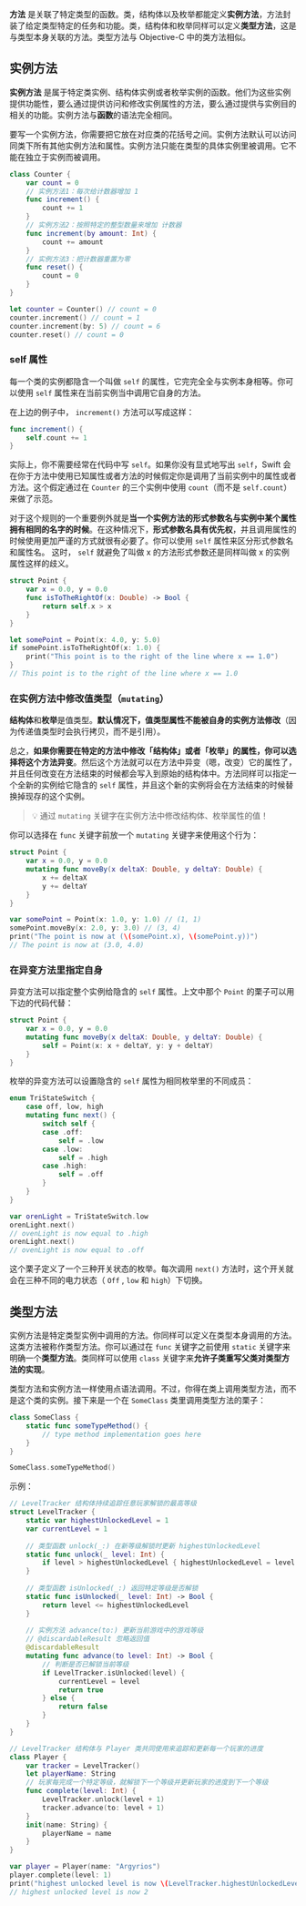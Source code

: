 **方法** 是关联了特定类型的函数。类，结构体以及枚举都能定义**实例方法**，方法封装了给定类型特定的任务和功能。类，结构体和枚举同样可以定义**类型方法**，这是与类型本身关联的方法。类型方法与 Objective-C 中的类方法相似。

## 实例方法

**实例方法** 是属于特定类实例、结构体实例或者枚举实例的函数。他们为这些实例提供功能性，要么通过提供访问和修改实例属性的方法，要么通过提供与实例目的相关的功能。实例方法与**函数**的语法完全相同。

要写一个实例方法，你需要把它放在对应类的花括号之间。实例方法默认可以访问同类下所有其他实例方法和属性。实例方法只能在类型的具体实例里被调用。它不能在独立于实例而被调用。

```swift
class Counter {
    var count = 0
    // 实例方法1：每次给计数器增加 1
    func increment() {
        count += 1
    }
    // 实例方法2：按照特定的整型数量来增加 计数器
    func increment(by amount: Int) {
        count += amount
    }
    // 实例方法3：把计数器重置为零
    func reset() {
        count = 0
    }
}

let counter = Counter() // count = 0
counter.increment() // count = 1
counter.increment(by: 5) // count = 6
counter.reset() // count = 0
```


### self 属性

每一个类的实例都隐含一个叫做 `self` 的属性，它完完全全与实例本身相等。你可以使用 `self` 属性来在当前实例当中调用它自身的方法。

在上边的例子中， `increment()` 方法可以写成这样：

```swift
func increment() {
    self.count += 1
}
```

实际上，你不需要经常在代码中写 `self`。如果你没有显式地写出 `self`，Swift 会在你于方法中使用已知属性或者方法的时候假定你是调用了当前实例中的属性或者方法。这个假定通过在 `Counter` 的三个实例中使用 `count`（而不是 `self.count`）来做了示范。

对于这个规则的一个重要例外就是**当一个实例方法的形式参数名与实例中某个属性拥有相同的名字的时候**。在这种情况下，**形式参数名具有优先权**，并且调用属性的时候使用更加严谨的方式就很有必要了。你可以使用 `self` 属性来区分形式参数名和属性名。
这时， `self` 就避免了叫做 x 的方法形式参数还是同样叫做 x 的实例属性这样的歧义。


```swift
struct Point {
    var x = 0.0, y = 0.0
    func isToTheRightOf(x: Double) -> Bool {
        return self.x > x
    }
}

let somePoint = Point(x: 4.0, y: 5.0)
if somePoint.isToTheRightOf(x: 1.0) {
    print("This point is to the right of the line where x == 1.0")
}
// This point is to the right of the line where x == 1.0
```

### 在实例方法中修改值类型（`mutating`）

**结构体**和**枚举**是值类型。**默认情况下，值类型属性不能被自身的实例方法修改**（因为传递值类型时会执行拷贝，而不是引用）。

总之，**如果你需要在特定的方法中修改「结构体」或者「枚举」的属性，你可以选择将这个方法异变**。然后这个方法就可以在方法中异变（嗯，改变）它的属性了，并且任何改变在方法结束的时候都会写入到原始的结构体中。方法同样可以指定一个全新的实例给它隐含的 `self` 属性，并且这个新的实例将会在方法结束的时候替换掉现存的这个实例。

> 💡 通过 `mutating` 关键字在实例方法中修改结构体、枚举属性的值！

你可以选择在 `func` 关键字前放一个 `mutating` 关键字来使用这个行为：

```swift
struct Point {
    var x = 0.0, y = 0.0
    mutating func moveBy(x deltaX: Double, y deltaY: Double) {
        x += deltaX
        y += deltaY
    }
}

var somePoint = Point(x: 1.0, y: 1.0) // (1, 1)
somePoint.moveBy(x: 2.0, y: 3.0) // (3, 4)
print("The point is now at (\(somePoint.x), \(somePoint.y))")
// The point is now at (3.0, 4.0)
```


### 在异变方法里指定自身

异变方法可以指定整个实例给隐含的 `self` 属性。上文中那个 `Point` 的栗子可以用下边的代码代替：

```swift
struct Point {
    var x = 0.0, y = 0.0
    mutating func moveBy(x deltaX: Double, y deltaY: Double) {
        self = Point(x: x + deltaY, y: y + deltaY)
    }
}
```

枚举的异变方法可以设置隐含的 `self` 属性为相同枚举里的不同成员：

```swift
enum TriStateSwitch {
    case off, low, high
    mutating func next() {
        switch self {
        case .off:
            self = .low
        case .low:
            self = .high
        case .high:
            self = .off
        }
    }
}

var orenLight = TriStateSwitch.low
orenLight.next()
// ovenLight is now equal to .high
orenLight.next()
// ovenLight is now equal to .off
```

这个栗子定义了一个三种开关状态的枚举。每次调用 `next()` 方法时，这个开关就会在三种不同的电力状态（ `Off` , `low` 和 `high`）下切换。


## 类型方法

实例方法是特定类型实例中调用的方法。你同样可以定义在类型本身调用的方法。这类方法被称作类型方法。你可以通过在 `func` 关键字之前使用 `static` 关键字来明确一个**类型方法**。类同样可以使用 `class` 关键字来**允许子类重写父类对类型方法的实现**。

类型方法和实例方法一样使用点语法调用。不过，你得在类上调用类型方法，而不是这个类的实例。接下来是一个在 `SomeClass` 类里调用类型方法的栗子：

```swift
class SomeClass {
    static func someTypeMethod() {
        // type method implementation goes here
    }
}

SomeClass.someTypeMethod()
```

示例：

```swift
// LevelTracker 结构体持续追踪任意玩家解锁的最高等级
struct LevelTracker {
    static var highestUnlockedLevel = 1
    var currentLevel = 1
    
    // 类型函数 unlock(_:) 在新等级解锁时更新 highestUnlockedLevel
    static func unlock(_ level: Int) {
        if level > highestUnlockedLevel { highestUnlockedLevel = level }
    }
    
    // 类型函数 isUnlocked(_:) 返回特定等级是否解锁
    static func isUnlocked(_ level: Int) -> Bool {
        return level <= highestUnlockedLevel
    }
    
    // 实例方法 advance(to:) 更新当前游戏中的游戏等级
    // @discardableResult 忽略返回值
    @discardableResult
    mutating func advance(to level: Int) -> Bool {
        // 判断是否已解锁当前等级
        if LevelTracker.isUnlocked(level) {
            currentLevel = level
            return true
        } else {
            return false
        }
    }
}

// LevelTracker 结构体与 Player 类共同使用来追踪和更新每一个玩家的进度
class Player {
    var tracker = LevelTracker()
    let playerName: String
    // 玩家每完成一个特定等级，就解锁下一个等级并更新玩家的进度到下一个等级
    func complete(level: Int) {
        LevelTracker.unlock(level + 1)
        tracker.advance(to: level + 1)
    }
    init(name: String) {
        playerName = name
    }
}

var player = Player(name: "Argyrios")
player.complete(level: 1)
print("highest unlocked level is now \(LevelTracker.highestUnlockedLevel)")
// highest unlocked level is now 2
```

